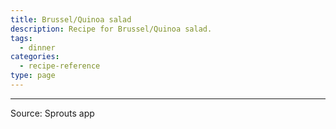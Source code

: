 ```yaml
---
title: Brussel/Quinoa salad
description: Recipe for Brussel/Quinoa salad.
tags:
  - dinner
categories:
  - recipe-reference
type: page
---
```


---

Source: Sprouts app